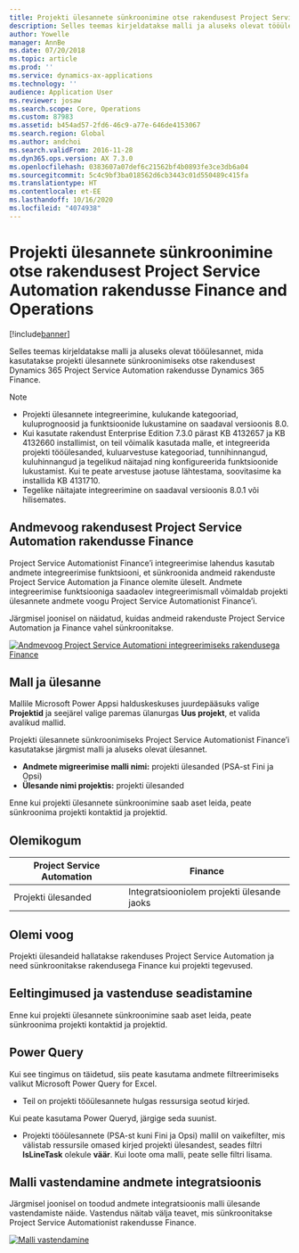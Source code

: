 ```yaml
---
title: Projekti ülesannete sünkroonimine otse rakendusest Project Service Automation rakendusse Finance and Operations
description: Selles teemas kirjeldatakse malli ja aluseks olevat tööülesannet, mida kasutatakse projekti ülesannete sünkroonimiseks otse rakendusest Microsoft Dynamics 365 Project Service Automation rakendusse Dynamics 365 Finance.
author: Yowelle
manager: AnnBe
ms.date: 07/20/2018
ms.topic: article
ms.prod: ''
ms.service: dynamics-ax-applications
ms.technology: ''
audience: Application User
ms.reviewer: josaw
ms.search.scope: Core, Operations
ms.custom: 87983
ms.assetid: b454ad57-2fd6-46c9-a77e-646de4153067
ms.search.region: Global
ms.author: andchoi
ms.search.validFrom: 2016-11-28
ms.dyn365.ops.version: AX 7.3.0
ms.openlocfilehash: 0383607a07def6c21562bf4b0893fe3ce3db6a04
ms.sourcegitcommit: 5c4c9bf3ba018562d6cb3443c01d550489c415fa
ms.translationtype: HT
ms.contentlocale: et-EE
ms.lasthandoff: 10/16/2020
ms.locfileid: "4074938"
---
```

# <a name="synchronize-project-tasks-directly-from-project-service-automation-to-finance-and-operations"></a>Projekti ülesannete sünkroonimine otse rakendusest Project Service Automation rakendusse Finance and Operations

[!include[banner](../includes/banner.md)]

Selles teemas kirjeldatakse malli ja aluseks olevat tööülesannet, mida kasutatakse projekti ülesannete sünkroonimiseks otse rakendusest Dynamics 365 Project Service Automation rakendusse Dynamics 365 Finance.

> [!NOTE]
> - Projekti ülesannete integreerimine, kulukande kategooriad, kuluprognoosid ja funktsioonide lukustamine on saadaval versioonis 8.0.
> - Kui kasutate rakendust Enterprise Edition 7.3.0 pärast KB 4132657 ja KB 4132660 installimist, on teil võimalik kasutada malle, et integreerida projekti tööülesanded, kuluarvestuse kategooriad, tunnihinnangud, kuluhinnangud ja tegelikud näitajad ning konfigureerida funktsioonide lukustamist. Kui te peate arvestuse jaotuse lähtestama, soovitasime ka installida KB 4131710.
> - Tegelike näitajate integreerimine on saadaval versioonis 8.0.1 või hilisemates.

## <a name="data-flow-for-project-service-automation-to-finance"></a>Andmevoog rakendusest Project Service Automation rakendusse Finance

Project Service Automationist Finance’i integreerimise lahendus kasutab andmete integreerimise funktsiooni, et sünkroonida andmeid rakenduste Project Service Automation ja Finance olemite üleselt. Andmete integreerimise funktsiooniga saadaolev integreerimismall võimaldab projekti ülesannete andmete voogu Project Service Automationist Finance’i.

Järgmisel joonisel on näidatud, kuidas andmeid rakenduste Project Service Automation ja Finance vahel sünkroonitakse.

[![Andmevoog Project Service Automationi integreerimiseks rakendusega Finance](./media/ProjectTasksFlow.png)](./media/ProjectTasksFlow.png)

## <a name="template-and-task"></a>Mall ja ülesanne

Mallile Microsoft Power Appsi halduskeskuses juurdepääsuks valige **Projektid** ja seejärel valige paremas ülanurgas **Uus projekt**, et valida avalikud mallid.

Projekti ülesannete sünkroonimiseks Project Service Automationist Finance’i kasutatakse järgmist malli ja aluseks olevat ülesannet.

- **Andmete migreerimise malli nimi:** projekti ülesanded (PSA-st Fini ja Opsi)
- **Ülesande nimi projektis:** projekti ülesanded

Enne kui projekti ülesannete sünkroonimine saab aset leida, peate sünkroonima projekti kontaktid ja projektid.

## <a name="entity-set"></a>Olemikogum

| Project Service Automation | Finance                             |
|----------------------------|-------------------------------------|
| Projekti ülesanded              | Integratsiooniolem projekti ülesande jaoks |

## <a name="entity-flow"></a>Olemi voog

Projekti ülesandeid hallatakse rakenduses Project Service Automation ja need sünkroonitakse rakendusega Finance kui projekti tegevused.

## <a name="prerequisites-and-mapping-setup"></a>Eeltingimused ja vastenduse seadistamine

Enne kui projekti ülesannete sünkroonimine saab aset leida, peate sünkroonima projekti kontaktid ja projektid.

## <a name="power-query"></a>Power Query

Kui see tingimus on täidetud, siis peate kasutama andmete filtreerimiseks valikut Microsoft Power Query for Excel.

- Teil on projekti tööülesannete hulgas ressursiga seotud kirjed.

Kui peate kasutama Power Queryd, järgige seda suunist.

- Projekti tööülesannete (PSA-st kuni Fini ja Opsi) mallil on vaikefilter, mis välistab ressursile omased kirjed projekti ülesandest, seades filtri  **IsLineTask** olekule **väär**. Kui loote oma malli, peate selle filtri lisama.

## <a name="template-mapping-in-data-integration"></a>Malli vastendamine andmete integratsioonis

Järgmisel joonisel on toodud andmete integratsioonis malli ülesande vastendamiste näide. Vastendus näitab välja teavet, mis sünkroonitakse Project Service Automationist rakendusse Finance.

[![Malli vastendamine](./media/ProjectTasksMapping.png)](./media/ProjectTasksMapping.png)
